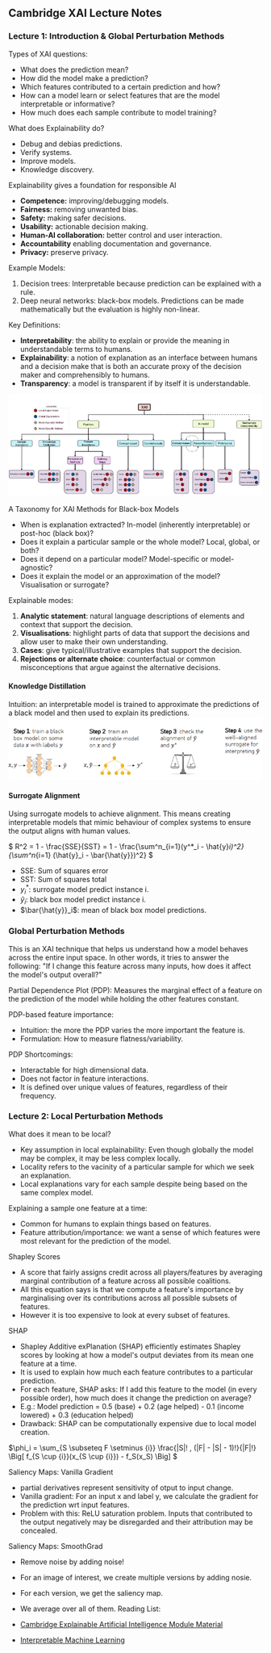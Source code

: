 ## Cambridge XAI Lecture Notes

### Lecture 1: Introduction & Global Perturbation Methods
Types of XAI questions:
- What does the prediction mean?
- How did the model make a prediction?
- Which features contributed to a certain prediction and how?
- How can a model learn or select features that are the model interpretable or informative?
- How much does each sample contribute to model training?

What does Explainability do?
- Debug and debias predictions.
- Verify systems.
- Improve models.
- Knowledge discovery.

Explainability gives a foundation for responsible AI
- **Competence:** improving/debugging models.
- **Fairness:** removing unwanted bias.
- **Safety:** making safer decisions.
- **Usability:** actionable decision making.
- **Human-AI collaboration:** better control and user interaction.
- **Accountability** enabling documentation and governance.
- **Privacy:** preserve privacy.

Example Models:
1. Decision trees: Interpretable because prediction can be explained with a rule.
2. Deep neural networks: black-box models. Predictions can be made mathematically but the evaluation is highly non-linear. 

Key Definitions:
- **Interpretability**: the ability to explain or provide the meaning in understandable terms to humans.
- **Explainability**: a notion of explanation as an interface between humans and a decision make that is both an accurate proxy of the decision maker and comprehensibly to humans.
- **Transparency**: a model is transparent if by itself it is understandable.

![Types of Explainable Models](https://github.com/angela24680403/personal-website/blob/main/blog/study_notes/imgs/explainable_ai/types_explainability.png?raw=true)

A Taxonomy for XAI Methods for Black-box Models
- When is explanation extracted? In-model (inherently interpretable) or post-hoc (black box)?
- Does it explain a particular sample or the whole model? Local, global, or both?
- Does it depend on a particular model? Model-specific or model-agnostic?
- Does it explain the model or an approximation of the model? Visualisation or surrogate?

Explainable modes:
1. **Analytic statement**: natural language descriptions of elements and context that support the decision.
2. **Visualisations**: highlight parts of data that support the decisions and allow user to make their own understanding.
3. **Cases**: give typical/illustrative examples that support the decision.
4. **Rejections or alternate choice**: counterfactual or common misconceptions that argue against the alternative decisions.


#### Knowledge Distillation
Intuition: an interpretable model is trained to approximate the predictions of a black model and then used to explain its predictions.  
![Steps in knowledge distillation.](https://github.com/angela24680403/personal-website/blob/main/blog/study_notes/imgs/explainable_ai/knowledge-distillation.png?raw=true)

#### Surrogate Alignment
Using surrogate models to achieve alignment. This means creating interpretable models that mimic behaviour of complex systems to ensure the output aligns with human values. 

$  R^2 = 1 - \frac{SSE}{SST} = 1 - \frac{\sum^n_{i=1}(y^*_i - \hat{y}_i)^2}{\sum^n_{i=1} (\hat{y}_i - \bar{\hat{y}})^2} $
- SSE: Sum of squares error
- SST: Sum of squares total
- $y^*_i$: surrogate model predict instance i.
- $\hat{y}_i$: black box model predict instance i.
- $\bar{\hat{y}}_i$: mean of black box model predictions.


### Global Perturbation Methods
This is an XAI technique that helps us understand how a model behaves across the entire input space. In other words, it tries to answer the following: "If I change this feature across many inputs, how does it affect the model's output overall?"

Partial Dependence Plot (PDP):
Measures the marginal effect of a feature on the prediction of the model while holding the other features constant.

PDP-based feature importance:
- Intuition: the more the PDP varies the more important the feature is.
- Formulation: How to measure flatness/variability. 

PDP Shortcomings:
- Interactable for high dimensional data.
- Does not factor in feature interactions.
- It is defined over unique values of features, regardless of their frequency. 

### Lecture 2: Local Perturbation Methods

What does it mean to be local?
- Key assumption in local explainability: Even though globally the model may be complex, it may be less complex locally.
- Locality refers to the vacinity of a particular sample for which we seek an explanation.
- Local explanations vary for each sample despite being based on the same complex model.

Explaining a sample one feature at a time:
- Common for humans to explain things based on features.
- Feature attribution/importance: we want a sense of which features were most relevant for the prediction of the model.

Shapley Scores
- A score that fairly assigns credit across all players/features by averaging marginal contribution of a feature across all possible coalitions.
- All this equation says is that we compute a feature's importance by marginalising over its contributions across all possible subsets of features.
- However it is too expensive to look at every subset of features.

SHAP
- Shapley Additive exPlanation (SHAP) efficiently estimates Shapley scores by looking at how a model's output deviates from its mean one feature at a time.
- It is used to explain how much each feature contributes to a particular prediction.
- For each feature, SHAP asks: If I add this feature to the model (in every possible order), how much does it change the prediction on average?
- E.g.: Model prediction = 0.5 (base) + 0.2 (age helped) - 0.1 (income lowered) + 0.3 (education helped)
- Drawback: SHAP can be computationally expensive due to local model creation.

$\phi_i = \sum_{S \subseteq F \setminus \{i\}} \frac{|S|! \, (|F| - |S| - 1)!}{|F|!} \Big[ f_{S \cup \{i\}}(x_{S \cup \{i\}}) - f_S(x_S) \Big] $

Saliency Maps: Vanilla Gradient
- partial derivatives represent sensitivity of otput to input change.
- Vanilla gradient: For an input x and label y, we calculate the gradient for the prediction wrt input features.
- Problem with this: ReLU saturation problem. Inputs that contributed to the output negatively may be disregarded and their attribution may be concealed. 

Saliency Maps: SmoothGrad
- Remove noise by adding noise!
- For an image of interest, we create multiple versions by adding nosie.
- For each version, we get the saliency map.
- We average over all of them.
Reading List:

- [Cambridge Explainable Artificial Intelligence Module Material](https://www.cl.cam.ac.uk/teaching/2425/L193/materials.html)
- [Interpretable Machine Learning](https://christophm.github.io/interpretable-ml-book/)
